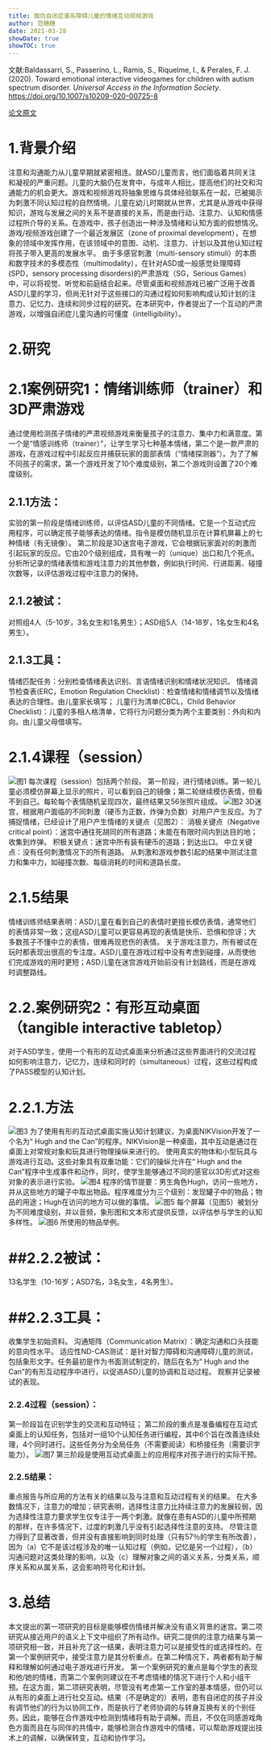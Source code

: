 ```yaml
---
title: 面向自闭症谱系障碍儿童的情绪互动视频游戏
author: 范穗穗
date: 2021-03-28
showDate: true
showTOC: true
---
```

文献:Baldassarri, S., Passerino, L., Ramis, S., Riquelme, I., & Perales, F. J. (2020). Toward emotional interactive videogames for children with autism spectrum disorder. *Universal Access in the Information Society*.
https://doi.org/10.1007/s10209-020-00725-8

[论文原文](../Source_Files/2021-03-28-FSS1.Pdf)
# 1.背景介绍
 注意和沟通能力从儿童早期就紧密相连。就ASD儿童而言，他们面临着共同关注和凝视的严重问题。儿童的大脑仍在发育中，与成年人相比，提高他们的社交和沟通能力的机会更大。游戏和视频游戏将抽象思维与具体经验联系在一起，已被揭示为刺激不同认知过程的自然情境。儿童在幼儿时期就从世界，尤其是从游戏中获得知识，游戏与发展之间的关系不是直接的关系，而是由行动、注意力、认知和情感过程所介导的关系。在游戏中，孩子创造出一种涉及情绪和认知方面的假想情况。游戏/视频游戏创建了一个最近发展区（zone of proximal development），在想象的领域中发挥作用，在该领域中的意图、动机、注意力、计划以及其他认知过程将孩子带入更高的发展水平。
由于多感官刺激（multi-sensory stimuli）的本质和数字技术的多模态性（multimodality），在针对ASD或一般感觉处理障碍(SPD，sensory processing disorders)的严肃游戏（SG，Serious Games）中，可以将视觉、听觉和前庭结合起来。尽管桌面和视频游戏已被广泛用于改善ASD儿童的学习，但尚无针对于这些接口的沟通过程如何影响构成认知计划的注意力、记忆力、连续和同步过程的研究。在本研究中，作者提出了一个互动的严肃游戏，以增强自闭症儿童沟通的可懂度（intelligibility）。
# 2.研究
# 2.1案例研究1：情绪训练师（trainer）和3D严肃游戏
通过使用检测孩子情绪的严肃视频游戏来衡量孩子的注意力、集中力和满意度。第一个是“情感训练师（trainer）”，让学生学习七种基本情绪，第二个是一款严肃的游戏，在游戏过程中引起反应并捕获玩家的面部表情（“情绪探测器”）。为了了解不同孩子的需求，第一个游戏开发了10个难度级别，第二个游戏则设置了20个难度级别。
## 2.1.1方法：
实验的第一阶段是情绪训练师，以评估ASD儿童的不同情绪。它是一个互动式应用程序，可以确定孩子能够表达的情绪。指令是模仿随机显示在计算机屏幕上的七种情绪（有无镜像）。
第二阶段是3D迷宫电子游戏，它会根据玩家面对的刺激而引起玩家的反应。它由20个级别组成，具有唯一的（unique）出口和几个死点。
分析所记录的情绪表情和游戏注意力的其他参数，例如执行时间、行进距离、碰撞次数等，以评估游戏过程中注意力的保持。
## 2.1.2被试：
对照组4人（5-10岁，3名女生和1名男生）；ASD组5人（14-18岁，1名女生和4名男生）。
## 2.1.3工具：
情绪匹配任务：分别检查情绪表达识别、言语情绪识别和情绪状况知识。
情绪调节检查表(ERC，Emotion Regulation Checklist)：检查情绪和情绪调节以及情绪表达的合理性。由儿童家长填写；
儿童行为清单(CBCL，Child Behavior Checklist)：儿童的多相人格清单，它将行为问题分类为两个主要类别：外向和内向。由儿童父母借填写。
# 2.1.4课程（session）
![图1](../Supporting_Information/2021-03-28-FSS1-Fig1.png)
每次课程（session）包括两个阶段。
第一阶段，进行情绪训练。第一轮儿童必须模仿屏幕上显示的照片，可以看到自己的镜像；第二轮继续模仿表情，但看不到自己。每轮每个表情随机呈现四次，最终结果又56张照片组成。
![图2](../Supporting_Information/2021-03-28-FSS1-Fig2.png)
3D迷宫，根据用户面临的不同刺激（硬币为正数，炸弹为负数）对用户产生反应。为了捕捉情绪，已经设计了用户产生情绪的关键点（见图2）：
消极关键点（Negative critical point）：迷宫中通往死胡同的所有道路；未能在有限时间内到达目的地；收集到炸弹。
积极关键点：迷宫中所有装有硬币的道路；到达出口。
中立关键点：没有任何刺激情况下的所有道路。
从刺激和游戏参数引起的结果中测试注意力和集中力，如碰撞次数、每级消耗的时间和道路长度。
# 2.1.5结果
情绪训练师结果表明：ASD儿童在看到自己的表情时更擅长模仿表情，通常他们的表情非常一致；这组ASD儿童可以更容易再现的表情是快乐、恐惧和惊讶；大多数孩子不懂中立的表情，很难再现悲伤的表情。
关于游戏注意力，所有被试在玩时都表现出很高的专注度。ASD儿童在游戏过程中没有考虑到碰撞，从而使他们完成游戏的用时更短；ASD儿童在迷宫游戏开始前没有计划路线，而是在游戏时调整路线。
# 2.2.案例研究2：有形互动桌面（tangible interactive tabletop）
对于ASD学生，使用一个有形的互动式桌面来分析通过这些界面进行的交流过程如何影响注意力，记忆力，连续和同时的（simultaneous）过程，这些过程构成了PASS模型的认知计划。
# 2.2.1.方法
![图3](../Supporting_Information/2021-03-28-FSS1-Fig3.png)
为了使用有形的互动式桌面实施认知计划建议，为桌面NIKVision开发了一个名为“ Hugh and the Can”的程序。NIKVision是一种桌面，其中互动是通过在桌面上对常规对象和玩具进行物理操纵来进行的。
使用真实的物体和小型玩具与游戏进行互动。这些对象具有双重功能：它们的操纵允许在“ Hugh and the Can”程序中生成事件和动作，同时，使学生能够通过不同的感官以3D形式对这些对象的表示进行实验。
![图4](../Supporting_Information/2021-03-28-FSS1-Fig4.png)
程序的情节提要：男生角色Hugh，访问一些地方，并从这些地方的罐子中取出物品。程序难度分为三个级别：发现罐子中的物品；物品的用途；Hugh在访问的地方可以做的事情。
![图5](../Supporting_Information/2021-03-28-FSS1-Fig5.png)
每个屏幕（见图5）被划分为不同难度级别，并以音频，象形图和文本形式提供反馈，以评估参与学生的认知多样性。
![图6](../Supporting_Information/2021-03-28-FSS1-Fig6.png)
所使用的物品举例。
# ##2.2.2被试：
13名学生（10-16岁；ASD7名，3名女生，4名男生）。
# ##2.2.3工具：
收集学生初始资料。
沟通矩阵（Communication Matrix）：确定沟通和口头技能的意向性水平。
适应性ND-CAS测试：是针对智力障碍和沟通障碍儿童的测试，包括象形文字。任务最初是作为书面测试制定的，随后在名为“ Hugh and the Can”的有形互动程序中进行，以促进ASD儿童的协调和互动过程。
观察并记录被试的表现。
### 2.2.4过程（session）：
第一阶段旨在识别学生的交流和互动特征；
第二阶段的重点是准备编程在互动式桌面上的认知任务，包括对一组10个认知任务进行编程，其中6个旨在改善连续处理，4个同时进行。这些任务分为全局任务（不需要阅读）和桥接任务（需要识字能力）。
![图7](../Supporting_Information/2021-03-28-FSS1-Fig7.png)
第三阶段是使用互动式桌面上的应用程序对孩子进行的实际干预。
### 2.2.5结果：
重点报告与所应用的方法有关的结果以及与注意和互动过程有关的结果。
在大多数情况下，注意力的增加；研究表明，选择性注意力比持续注意力的发展较弱，因为选择性注意力要求学生仅专注于一两个刺激。就像在患有ASD的儿童中所预期的那样，在许多情况下，过度的刺激几乎没有引起选择性注意的支持。
尽管注意力得到了显著改善，但并没有直接影响到同时处理（只有57％的学生有所改善），因为（a）它不是该过程涉及的唯一认知过程（例如，记忆是另一个过程），（b）沟通问题对这类处理的影响，以及（c）理解对象之间的语义关系，分类关系，顺序关系和从属关系，这会影响符号化和计划。
# 3.总结
本文提出的第一项研究的目标是能够模仿情绪并解决没有语义背景的迷宫。第二项研究从接近用户的语义上下文中组织了所有动作。研究二提供的注意力结果与第一项研究相一致，并且补充了这一结果，表明注意力可以是接受性的或选择性的。在第一个案例研究中，接受注意力是其分析重点。在第二种情况下，两者都有助于解释和理解如何通过电子游戏进行开发。
第一个案例研究的重点是每个学生的表现和他/她的情绪，而第二个案例则建议在不考虑情绪的情况下进行个人和小组干预。在这方面，第二项研究表明，尽管没有考虑第一工作室的基本情感，但仍可以从有形的桌面上进行社交互动。结果（不是确定的）表明，患有自闭症的孩子并没有调节他们的行为以协同工作，而是执行了老师协调的与转身互换有关的个别任务。因此，能够在合作游戏中检测到情绪将有助于调解。而且，不仅在同感游戏角色方面而且在与同伴的共情中，能够检测合作游戏中的情绪，可以帮助游戏提出技术上的调解，以确保转变，互动和协作学习。
